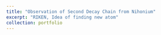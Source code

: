 ```yaml
---
title: "Observation of Second Decay Chain from Nihonium"
excerpt: "RIKEN, Idea of finding new atom"
collection: portfolio
---
```


